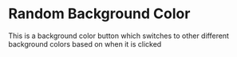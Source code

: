 # Random Background Color 
This is a background color button which switches to other different background colors based on when it is clicked